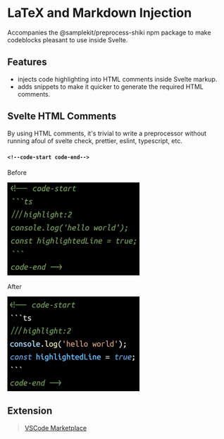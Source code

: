 # LaTeX and Markdown Injection

Accompanies the @samplekit/preprocess-shiki npm package to make codeblocks pleasant to use inside Svelte.

## Features

- injects code highlighting into HTML comments inside Svelte markup.
- adds snippets to make it quicker to generate the required HTML comments.

## Svelte HTML Comments

By using HTML comments, it's trivial to write a preprocessor without running afoul of svelte check, prettier, eslint, typescript, etc.

#### `<!--code-start code-end-->`

Before

<img alt="Codeblock in HTML comment without extension." src="./static/demo-comment-code-before.png" width="300" />

After

<img alt="Codeblock in HTML comment with extension." src="./static/demo-comment-code.png" width="300" />

## Extension

> [VSCode Marketplace](https://marketplace.visualstudio.com/items?itemName=timothycohen.svelte-shiki)
